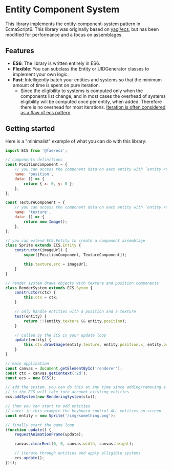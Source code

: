 Entity Component System
=======================

This library implements the entity-component-system pattern in EcmaScript6. This library
was originally based on [yagl/ecs](https://github.com/yagl/ecs), but has been modified
for performance and a focus on assemblages.

## Features

 * **ES6**: The library is written entirely in ES6.
 * **Flexible**: You can subclass the Entity or UIDGenerator classes to implement your
    own logic.
 * **Fast**: Intelligently batch your entities and systems so that the minimum amount
    of time is spent on pure iteration.
    - Since the eligibility to systems is computed only when the components list
        change, and in most cases the overhead of systems eligibility will be computed once
        per entity, when added. Therefore there is no overhead for most iterations.
        [Iteration is often considered as a flaw of ecs pattern](https://en.wikipedia.org/wiki/Entity_component_system#Drawbacks).

## Getting started

Here is a "minimalist" example of what you can do with this library:

```js
import ECS from '@fae/ecs';

// components definitions
const PositionComponent = {
    // you can access the component data on each entity with `entity.<name>`
    name: 'position',
    data: () => {
        return { x: 0, y: 0 };
    },
};

const TextureComponent = {
    // you can access the component data on each entity with `entity.<name>`
    name: 'texture',
    data: () => {
        return new Image();
    },
};

// you can extend ECS.Entity to create a component assemblage
class Sprite extends ECS.Entity {
    constructor(imageUrl) {
        super([PositionComponent, TextureComponent]);

        this.texture.src = imageUrl;
    }
}

// render system draws objects with texture and position components
class RenderSystem extends ECS.Sytem {
    constructor(ctx) {
        this.ctx = ctx;
    }

    // only handle entities with a position and a texture
    test(entity) {
        return !!(entity.texture && entity.position);
    }

    // called by the ECS in your update loop
    update(entity) {
        this.ctx.drawImage(entity.texture, entity.position.x, entity.position.y);
    }
}

// main application
const canvas = document.getElementById('renderer');
const ctx = canvas.getContext('2d');
const ecs = new ECS();

// add the system. you can do this at any time since adding/removing a system
// to the ECS will take into account existing entities
ecs.addSystem(new RenderingSystem(ctx));

// then you can start to add entities
// note: in this example the keyboard control ALL entities on screen
const entity = new Sprite('/img/something.png');

// finally start the game loop
(function update() {
    requestAnimationFrame(update);

    canvas.clearRect(0, 0, canvas.width, canvas.height);

    // iterate through entities and apply elligible systems
    ecs.update();
})();
```
